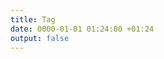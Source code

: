 ```yaml
---
title: Tag
date: 0000-01-01 01:24:00 +01:24
output: false
---
```


<div>
  <Feed pages={ page.pages } />
</div>


